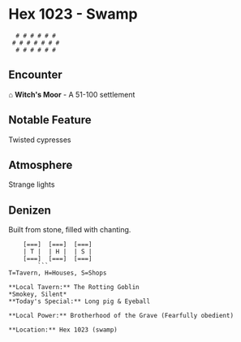 # Hex 1023 - Swamp
```
  # # # # # #
 # # # # # # #
  # # # # # #
```

## Encounter

⌂ **Witch's Moor** - A 51-100 settlement

## Notable Feature

Twisted cypresses

## Atmosphere

Strange lights

## Denizen

Built from stone, filled with chanting.

```
    [===]  [===]  [===]
    | T |  | H |  | S |
    [===]  [===]  [===]
        ```
T=Tavern, H=Houses, S=Shops

**Local Tavern:** The Rotting Goblin
*Smokey, Silent*
**Today's Special:** Long pig & Eyeball

**Local Power:** Brotherhood of the Grave (Fearfully obedient)

**Location:** Hex 1023 (swamp)
